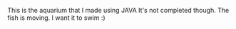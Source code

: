 This is the aquarium that I made using JAVA
It's not completed though. The fish is moving. I want it to swim :)